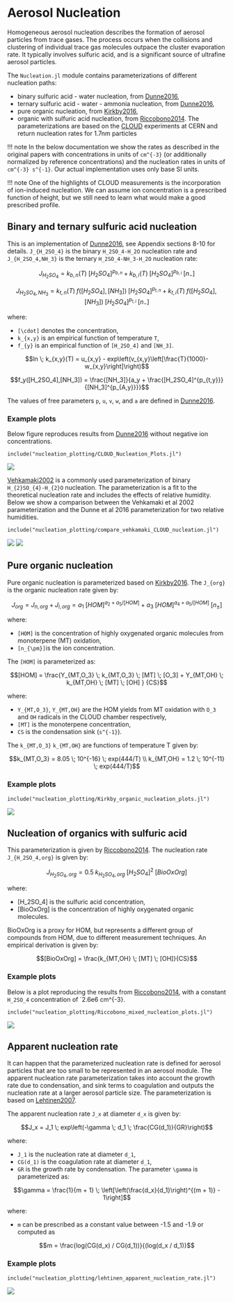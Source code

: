 # Aerosol Nucleation

Homogeneous aerosol nucleation describes the formation of aerosol particles from trace gases.
The process occurs when the collisions and clustering
  of individual trace gas molecules outpace the cluster evaporation rate.
It typically involves sulfuric acid,
  and is a significant source of ultrafine aerosol particles.

The `Nucleation.jl` module contains parameterizations of different nucleation paths:
- binary sulfuric acid - water nucleation, from [Dunne2016](@cite),
- ternary sulfuric acid - water - ammonia nucleation, from [Dunne2016](@cite),
- pure organic nucleation, from [Kirkby2016](@cite),
- organic with sulfuric acid nucleation, from [Riccobono2014](@cite).
The parameterizations are based on the [CLOUD](https://en.wikipedia.org/wiki/CLOUD_experiment)
  experiments at CERN and return nucleation rates for 1.7nm particles

!!! note
     In the below documentation we show the rates as described in the original papers
     with concentrations in units of ``cm^{-3}`` (or additionally normalized by reference concentrations)
     and the nucleation rates in units of ``cm^{-3} s^{-1}``.
     Our actual implementation uses only base SI units.

!!! note
     One of the highlights of CLOUD measurements is the incorporation of ion-induced nucleation.
     We can assume ion concentration is a prescribed function of height,
     but we still need to learn what would make a good prescribed profile.

## Binary and ternary sulfuric acid nucleation

This is an implementation of [Dunne2016](@cite), see Appendix sections 8-10 for details.
``J_{H_2SO_4}`` is the binary ``H_2SO_4-H_2O`` nucleation rate
    and ``J_{H_2SO_4,NH_3}`` is the ternary ``H_2SO_4-NH_3-H_2O`` nucleation rate:

```math
J_{H_2SO_4} =
    k_{b,n}(T) \; [H_2SO_4]^{p_{b,n}}
    +
    k_{b,i}(T) \; [H_2SO_4]^{p_{b,i}} \; [n_{-}]
```
```math
J_{H_2SO_4,NH_3} =
    k_{t,n}(T) \; f([H_2SO_4],[NH_3]) \; [H_2SO_4]^{p_{t,n}}
    +
    k_{t,i}(T) \; f([H_2SO_4],[NH_3]) \; [H_2SO_4]^{p_{t,i}} \; [n_{-}]
```
where:
- ``[\cdot]`` denotes the concentration,
- ``k_{x,y}`` is an empirical function of temperature ``T``,
- ``f_{y}`` is an empirical function of ``[H_2SO_4]`` and ``[NH_3]``.
```math
ln \; k_{x,y}(T) = u_{x,y} - exp\left(v_{x,y}\left[\frac{T}{1000}-w_{x,y}\right]\right)
```
```math
f_y([H_2SO_4],[NH_3]) = \frac{[NH_3]}{a_y + \frac{[H_2SO_4]^{p_{t,y}}}{[NH_3]^{p_{A,y}}}}
```
The values of free parameters ``p``, ``u``, ``v``, ``w``, and ``a`` are defined in [Dunne2016](@cite).

### Example plots

Below figure reproduces results from [Dunne2016](@cite) without negative ion concentrations.

```@example
include("nucleation_plotting/CLOUD_Nucleation_Plots.jl")
```
![](CLOUD_nucleation.svg)

[Vehkamaki2002](@cite) is a commonly used parameterization of binary ``H_{2}SO_{4}-H_{2}O`` nucleation.
The parameterization is a fit to the theoretical nucleation rate
  and includes the effects of relative humidity.
Below we show a comparison between the Vehkamaki et al 2002 parameterization
  and the Dunne et al 2016 parameterization for two relative humidities.

```@example
include("nucleation_plotting/compare_vehkamaki_CLOUD_nucleation.jl")
```
![](CLOUD_Vehk_comparison_236.svg)
![](CLOUD_Vehk_comparison_298.svg)

## Pure organic nucleation

Pure organic nucleation is parameterized based on [Kirkby2016](@cite).
The ``J_{org}`` is the organic nucleation rate given by:
```math
J_{org} =
    J_{n,org} + J_{i,org} =
    a_1 \; [HOM]^{a_2 + a_5/[HOM]}
    +
    a_3 \; [HOM]^{a_4 + a_5/[HOM]} \; [n_{\pm}]
```
where:
 - ``[HOM]`` is the concentration of highly oxygenated organic molecules from monoterpene (MT) oxidation,
 - ``[n_{\pm}]``is the ion concentration.

The ``[HOM]`` is parameterized as:
```math
[HOM] =
    \frac{Y_{MT,O_3} \; k_{MT,O_3} \; [MT] \; [O_3]
    +
    Y_{MT,OH} \; k_{MT,OH} \; [MT] \; [OH] }
    {CS}
```
where:
 - ``Y_{MT,O_3}``, ``Y_{MT,OH}`` are the HOM yields from MT oxidation with ``O_3`` and ``OH`` radicals in the CLOUD chamber respectively,
 - ``[MT]`` is the monoterpene concentration,
 - ``CS`` is the condensation sink (``s^{-1}``).

The ``k_{MT,O_3}`` ``k_{MT,OH}`` are functions of temperature T given by:
```math
k_{MT,O_3} = 8.05 \; 10^{-16} \; exp(444/T)
\\
k_{MT,OH} = 1.2 \; 10^{-11} \; exp(444/T)
```

### Example plots

```@example
include("nucleation_plotting/Kirkby_organic_nucleation_plots.jl")
```
![](Kirkby_organic_nucleation.svg)
## Nucleation of organics with sulfuric acid

This parameterization is given by [Riccobono2014](@cite).
The nucleation rate ``J_{H_2SO_4,org}`` is given by:
```math
J_{H_2SO_4,org}= 0.5 \; k_{H_2SO_4,org} \; [H_2SO_4]^2 \; [BioOxOrg]
```
where:
 - [H_2SO_4] is the sulfuric acid concentration,
 - [BioOxOrg] is the concentration of highly oxygenated organic molecules.

BioOxOrg is a proxy for HOM, but represents a different group of compounds from HOM,
  due to different measurement techniques.
An empirical derivation is given by:
```math
[BioOxOrg] = \frac{k_{MT,OH} \; [MT] \; [OH]}{CS}
```

### Example plots

Below is a plot reproducing the results from [Riccobono2014](@cite), with a constant `H_2SO_4` concentration of `2.6e6 cm\^{-3}.
```@example
include("nucleation_plotting/Riccobono_mixed_nucleation_plots.jl")
```
![](Riccobono_nucleation.svg)

## Apparent nucleation rate

It can happen that the parameterized nucleation rate is
  defined for aerosol particles that are too small to be represented in an aerosol module.
The apparent nucleation rate parameterization takes into account the
  growth rate due to condensation, and sink terms to coagulation
  and outputs the nucleation rate at a larger aerosol particle size.
The parameterization is based on [Lehtinen2007](@cite).

The apparent nucleation rate ``J_x`` at diameter ``d_x`` is given by:
```math
J_x = J_1 \; exp\left(-\gamma \; d_1 \; \frac{CG(d_1)}{GR}\right)
```
where:
 - ``J_1`` is the nucleation rate at diameter ``d_1``,
 - ``CG(d_1)`` is the coagulation rate at diameter ``d_1``,
 - ``GR`` is the growth rate by condensation.
The parameter ``\gamma`` is parameterized as:
```math
\gamma = \frac{1}{m + 1} \; \left[\left(\frac{d_x}{d_1}\right)^{(m + 1)} - 1\right]
```
where:
 - ``m`` can be prescribed as a constant value between -1.5 and -1.9 or computed as
```math
m = \frac{log(CG(d_x) / CG(d_1))}{(log(d_x / d_1)}
```

### Example plots

```@example
include("nucleation_plotting/lehtinen_apparent_nucleation_rate.jl")
```
![](apparent_nucleation.svg)

